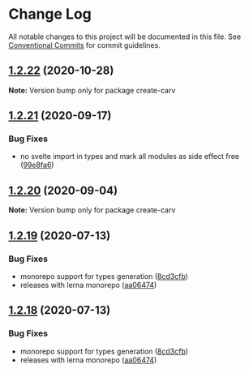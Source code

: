 # Change Log

All notable changes to this project will be documented in this file.
See [Conventional Commits](https://conventionalcommits.org) for commit guidelines.

## [1.2.22](https://github.com/carvjs/tools/compare/create-carv@1.2.21...create-carv@1.2.22) (2020-10-28)

**Note:** Version bump only for package create-carv

## [1.2.21](https://github.com/carvjs/tools/compare/create-carv@1.2.20...create-carv@1.2.21) (2020-09-17)

### Bug Fixes

- no svelte import in types and mark all modules as side effect free ([99e8fa6](https://github.com/carvjs/tools/commit/99e8fa62804c2af79cc6f4c54fc15bf2fc4e5fa5))

## [1.2.20](https://github.com/carvjs/tools/compare/create-carv@1.2.19...create-carv@1.2.20) (2020-09-04)

**Note:** Version bump only for package create-carv

## [1.2.19](https://github.com/carvjs/tools/compare/create-carv@1.2.17...create-carv@1.2.19) (2020-07-13)

### Bug Fixes

- monorepo support for types generation ([8cd3cfb](https://github.com/carvjs/tools/commit/8cd3cfbd9fc1dbdb8aa5c57a16d6958137ca4c89))
- releases with lerna monorepo ([aa06474](https://github.com/carvjs/tools/commit/aa064743015951d309246293dc2fa03d1669654c))

## [1.2.18](https://github.com/carvjs/tools/compare/create-carv@1.2.17...create-carv@1.2.18) (2020-07-13)

### Bug Fixes

- monorepo support for types generation ([8cd3cfb](https://github.com/carvjs/tools/commit/8cd3cfbd9fc1dbdb8aa5c57a16d6958137ca4c89))
- releases with lerna monorepo ([aa06474](https://github.com/carvjs/tools/commit/aa064743015951d309246293dc2fa03d1669654c))
